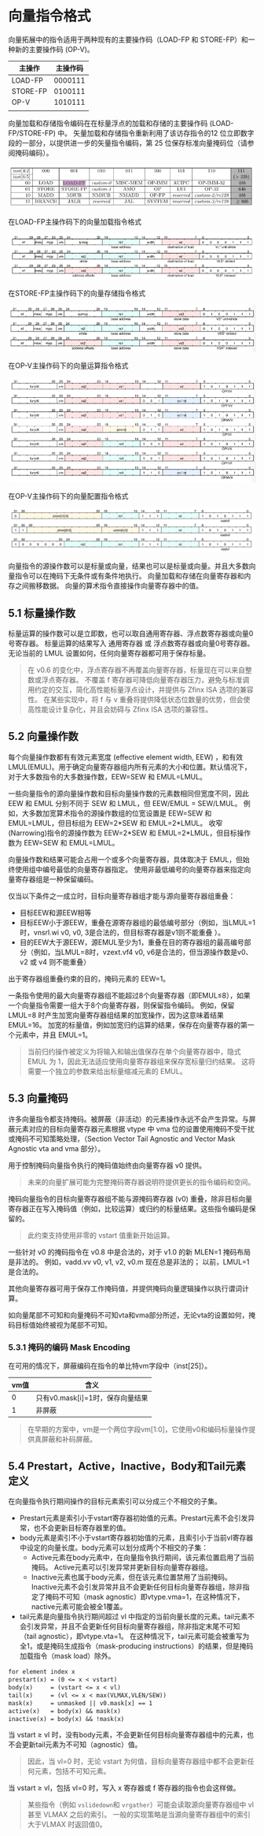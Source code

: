 # 向量指令格式

向量拓展中的指令适用于两种现有的主要操作码（LOAD-FP 和 STORE-FP）和一种新的主要操作码 (OP-V)。

| 主操作   | 主操作码 |
| -------- | -------- |
| LOAD-FP  | 0000111  |
| STORE-FP | 0100111  |
| OP-V     | 1010111  |
|          |          |





向量加载和存储指令编码在在标量浮点的加载和存储的主要操作码 (LOAD-FP/STORE-FP) 中。 矢量加载和存储指令重新利用了该访存指令的12 位立即数字段的一部分，以提供进一步的矢量指令编码，第 25 位保存标准向量掩码位（请参阅掩码编码）。 

[^译注]: LOAD-FP和STORE-FP主操作码在F/D/G拓展中定义。RV32G/RV64G主操作码如下所示。inst[1:0]恒为11，为了压缩指令拓展。

![image-20210902200001591](img\riscv主操作码列表.png)



在LOAD-FP主操作码下的向量加载指令格式

![image-20210902193222993](img\向量加载指令格式.png)



在STORE-FP主操作码下的向量存储指令格式

![image-20210902200541584](img\向量存储指令格式.png)



在OP-V主操作码下的向量运算指令格式

![image-20210902200631695](img\向量运算指令格式.png)



在OP-V主操作码下的向量配置指令格式

![image-20210902200737418](img\向量配置指令格式.png)

向量指令的源操作数可以是标量或向量，结果也可以是标量或向量。并且大多数向量指令可以在掩码下无条件或有条件地执行。 向量加载和存储在向量寄存器和内存之间搬移数据。 向量的算术指令直接操作向量寄存器中的值。

## 5.1 标量操作数

标量运算的操作数可以是立即数，也可以取自通用寄存器、浮点数寄存器或向量0号寄存器。 标量运算的结果写入 通用寄存器 或 浮点数寄存器或向量0号寄存器。 无论当前的 LMUL 设置如何，任何向量寄存器都可用于保存标量。

> 在 v0.6 的变化中，浮点寄存器不再覆盖向量寄存器，标量现在可以来自整数或浮点寄存器。 不覆盖 f 寄存器可降低向量寄存器压力，避免与标准调用约定的交互，简化高性能标量浮点设计，并提供与 Zfinx ISA 选项的兼容性。 在某些实现中，将 f 与 v 重叠将提供降低状态位数量的优势，但会使高性能设计复杂化，并且会妨碍与 Zfinx ISA 选项的兼容性。 





## 5.2 向量操作数

每个向量操作数都有有效元素宽度 (effective element width, EEW) ，和有效LMUL(EMUL)。用于确定向量寄存器组内所有元素的大小和位置。默认情况下，对于大多数指令的大多数操作数，EEW=SEW 和 EMUL=LMUL。

一些向量指令的源向量操作数和目标向量操作数的元素数相同但宽度不同，因此 EEW 和 EMUL 分别不同于 SEW 和 LMUL，但 EEW/EMUL = SEW/LMUL。 例如，大多数加宽算术指令的源操作数组的位宽设置是 EEW=SEW 和 EMUL=LMUL，但目标组为 EEW=2\*SEW 和 EMUL=2\*LMUL。 收窄(Narrowing)指令的源操作数为 EEW=2\*SEW 和 EMUL=2\*LMUL，但目标操作数为 EEW=SEW 和 EMUL=LMUL。 

向量操作数和结果可能会占用一个或多个向量寄存器，具体取决于 EMUL，但始终使用组中编号最低的向量寄存器指定。 使用非最低编号的向量寄存器来指定向量寄存器组是一种保留编码。 

仅当以下条件之一成立时，目标向量寄存器组才能与源向量寄存器组重叠： 

+ 目标EEW和源EEW相等
+ 目标EEW小于源EEW，重叠在源寄存器组的最低编号部分（例如，当LMUL=1时，vnsrl.wi v0, v0, 3是合法的，但目标寄存器是v1则不能重叠 ）。 
+ 目的EEW大于源EEW，源EMUL至少为1，重叠在目的寄存器组的最高编号部分（例如，当LMUL=8时，vzext.vf4 v0, v6是合法的，但当源操作数是v0、v2 或 v4 则不能重叠） 

出于寄存器组重叠约束的目的，掩码元素的 EEW=1。

 一条指令使用的最大向量寄存器组不能超过8个向量寄存器（即EMUL≤8），如果一个向量指令需要一组大于8个向量寄存器，则保留指令编码。 例如，保留 LMUL=8 时产生加宽向量寄存器组结果的加宽操作，因为这意味着结果 EMUL=16。 加宽的标量值，例如加宽归约运算的结果，保存在向量寄存器的第一个元素中，并且 EMUL=1。 

[^译注]: 不理解这里的保留指令编码的含义。原文是The largest vector register group used by an instruction can not be greater than 8 vector registers (i.e., EMUL≤8), and if a vector instruction would require greater than 8 vector registers in a group, the instruction encoding is reserved. For example, a widening operation that produces a widened vector register group result when LMUL=8 is reserved as this would imply a result EMUL=16.

> 当前归约操作被定义为将输入和输出值保存在单个向量寄存器中，隐式 EMUL 为 1，因此无法适应使用向量寄存器组来保存宽标量归约结果。 这将需要一个独立的参数来给出标量缩减元素的 EMUL。 



## 5.3 向量掩码

许多向量指令都支持掩码。被屏蔽（非活动）的元素操作永远不会产生异常。与屏蔽元素对应的目标向量寄存器元素根据 vtype 中 vma 位的设置使用掩码不受干扰或掩码不可知策略处理，（Section Vector Tail Agnostic and Vector Mask Agnostic vta and vma 部分）。 

用于控制掩码向量指令执行的掩码值始终由向量寄存器 v0 提供。 

> 未来的向量扩展可能为完整掩码寄存器说明符提供更长的指令编码和空间。

掩码向量指令的目标向量寄存器组不能与源掩码寄存器 (v0) 重叠，除非目标向量寄存器正在写入掩码值（例如，比较运算）或归约的标量结果。这些指令编码是保留的。 

> 此约束支持使用非零的 vstart 值重新开始运算。 

一些针对 v0 的掩码指令在 v0.8 中是合法的，对于 v1.0 的新 MLEN=1 掩码布局是非法的。 例如，vadd.vv v0, v1, v2, v0.m 现在总是非法的； 以前，LMUL=1 是合法的。 

其他向量寄存器可用于保存工作掩码值，并提供掩码向量逻辑操作以执行谓词计算。

如向量尾部不可知和向量掩码不可知vta和vma部分所述，无论vta的设置如何，掩码目标值始终被视为尾部不可知。

### 5.3.1 掩码的编码 Mask Encoding

在可用的情况下，屏蔽编码在指令的单比特vm字段中（inst[25]）。

| vm值 | 含义                             |
| ---- | -------------------------------- |
| 0    | 只有v0.mask[i]=1时，保存向量结果 |
| 1    | 非屏蔽                           |

> 在早期的方案中，vm是一个两位字段vm[1:0]，它使用v0和编码标量操作提供真屏蔽和补码屏蔽。





## 5.4 Prestart，Active，Inactive，Body和Tail元素定义

在向量指令执行期间操作的目标元素索引可以分成三个不相交的子集。

+ Prestart元素是索引小于vstart寄存器初始值的元素。Prestart元素不会引发异常，也不会更新目标寄存器里的值。
+ body元素是索引不小于vstart寄存器初始值的元素，且索引小于当前vl寄存器中设定的向量长度。body元素可以划分成两个不相交的子集：
  + Active元素在body元素中，在向量指令执行期间，该元素位置启用了当前掩码。 Active元素可以引发异常并更新目标向量寄存器组。 
  + Inactive元素也属于body元素，但在该元素位置禁用了当前掩码。 Inactive元素不会引发异常并且不会更新任何目标向量寄存器组，除非指定了掩码不可知（mask agnostic）即vtype.vma=1，在这种情况下，nactive元素可能会被全1覆盖。 
+ tail元素是向量指令执行期间超过 vl 中指定的当前向量长度的元素。tail元素不会引发异常，并且不会更新任何目标向量寄存器组，除非指定末尾不可知（tail agnostic），即vtype.vta=1。 在这种情况下，tail元素可能会被重写为全1，或是掩码生成指令（mask-producing instructions）的结果，但是掩码加载指令（mask load）除外。

```pseudocode
for element index x
prestart(x) = (0 <= x < vstart)
body(x)     = (vstart <= x < vl)
tail(x)     = (vl <= x < max(VLMAX,VLEN/SEW))
mask(x)     = unmasked || v0.mask[x] == 1
active(x)   = body(x) && mask(x) 
inactive(x) = body(x) && !mask(x)
```

当 vstart ≥ vl 时，没有body元素，不会更新任何目标向量寄存器组中的元素，也不会更新tail元素为不可知（agnostic）值。 

> 因此，当 vl=0 时，无论 vstart 为何值，目标向量寄存器组中都不会更新任何元素，包括不可知元素。 

当 vstart ≥ vl，包括 vl=0 时，写入 x 寄存器或 f 寄存器的指令也会这样做。 

> 某些指令（例如 `vslidedown`和 `vrgather`）可能会读取源向量寄存器组中 vl 甚至 VLMAX 之后的索引。 一般的实现策略是当源向量寄存器组中的索引大于VLMAX 时返回值0。















